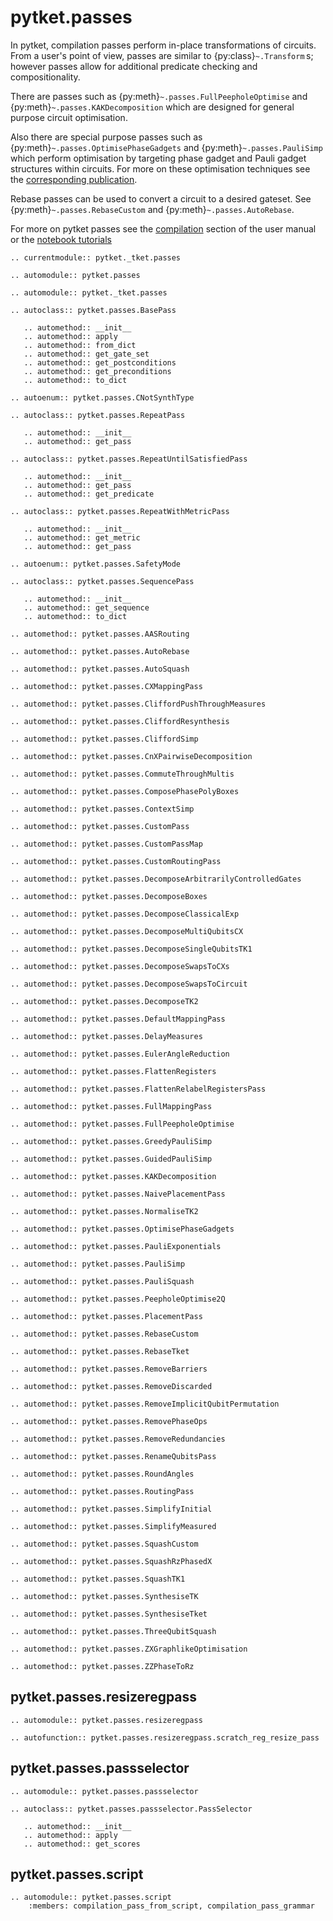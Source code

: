 # pytket.passes

In pytket, compilation passes perform in-place transformations of circuits. From a user's point of view, passes are similar to {py:class}`~.Transform` s; however passes allow for additional predicate checking and compositionality.

There are passes such as {py:meth}`~.passes.FullPeepholeOptimise` and {py:meth}`~.passes.KAKDecomposition` which are designed for general purpose circuit optimisation.

Also there are special purpose passes such as {py:meth}`~.passes.OptimisePhaseGadgets` and {py:meth}`~.passes.PauliSimp` which perform optimisation by targeting phase gadget and Pauli gadget structures within circuits. For more on these optimisation techniques see the [corresponding publication](https://arxiv.org/abs/1906.01734).

Rebase passes can be used to convert a circuit to a desired gateset. See {py:meth}`~.passes.RebaseCustom` and {py:meth}`~.passes.AutoRebase`.

For more on pytket passes see the [compilation](https://docs.quantinuum.com/tket/user-guide/manual/manual_compiler.html) section of the user manual or the [notebook tutorials](https://docs.quantinuum.com/tket/user-guide)

```{eval-rst}
.. currentmodule:: pytket._tket.passes
```

```{eval-rst}
.. automodule:: pytket.passes
```

```{eval-rst}
.. automodule:: pytket._tket.passes
```

```{eval-rst}
.. autoclass:: pytket.passes.BasePass

   .. automethod:: __init__
   .. automethod:: apply
   .. automethod:: from_dict
   .. automethod:: get_gate_set
   .. automethod:: get_postconditions
   .. automethod:: get_preconditions
   .. automethod:: to_dict
```

```{eval-rst}
.. autoenum:: pytket.passes.CNotSynthType
```

```{eval-rst}
.. autoclass:: pytket.passes.RepeatPass

   .. automethod:: __init__
   .. automethod:: get_pass
```

```{eval-rst}
.. autoclass:: pytket.passes.RepeatUntilSatisfiedPass

   .. automethod:: __init__
   .. automethod:: get_pass
   .. automethod:: get_predicate
```

```{eval-rst}
.. autoclass:: pytket.passes.RepeatWithMetricPass

   .. automethod:: __init__
   .. automethod:: get_metric
   .. automethod:: get_pass
```

```{eval-rst}
.. autoenum:: pytket.passes.SafetyMode
```

```{eval-rst}
.. autoclass:: pytket.passes.SequencePass

   .. automethod:: __init__
   .. automethod:: get_sequence
   .. automethod:: to_dict
```

```{eval-rst}
.. automethod:: pytket.passes.AASRouting
```

```{eval-rst}
.. automethod:: pytket.passes.AutoRebase
```

```{eval-rst}
.. automethod:: pytket.passes.AutoSquash
```

```{eval-rst}
.. automethod:: pytket.passes.CXMappingPass
```

```{eval-rst}
.. automethod:: pytket.passes.CliffordPushThroughMeasures
```

```{eval-rst}
.. automethod:: pytket.passes.CliffordResynthesis
```

```{eval-rst}
.. automethod:: pytket.passes.CliffordSimp
```

```{eval-rst}
.. automethod:: pytket.passes.CnXPairwiseDecomposition
```

```{eval-rst}
.. automethod:: pytket.passes.CommuteThroughMultis
```

```{eval-rst}
.. automethod:: pytket.passes.ComposePhasePolyBoxes
```

```{eval-rst}
.. automethod:: pytket.passes.ContextSimp
```

```{eval-rst}
.. automethod:: pytket.passes.CustomPass
```

```{eval-rst}
.. automethod:: pytket.passes.CustomPassMap
```

```{eval-rst}
.. automethod:: pytket.passes.CustomRoutingPass
```

```{eval-rst}
.. automethod:: pytket.passes.DecomposeArbitrarilyControlledGates
```

```{eval-rst}
.. automethod:: pytket.passes.DecomposeBoxes
```

```{eval-rst}
.. automethod:: pytket.passes.DecomposeClassicalExp
```

```{eval-rst}
.. automethod:: pytket.passes.DecomposeMultiQubitsCX
```

```{eval-rst}
.. automethod:: pytket.passes.DecomposeSingleQubitsTK1
```

```{eval-rst}
.. automethod:: pytket.passes.DecomposeSwapsToCXs
```

```{eval-rst}
.. automethod:: pytket.passes.DecomposeSwapsToCircuit
```

```{eval-rst}
.. automethod:: pytket.passes.DecomposeTK2
```

```{eval-rst}
.. automethod:: pytket.passes.DefaultMappingPass
```

```{eval-rst}
.. automethod:: pytket.passes.DelayMeasures
```

```{eval-rst}
.. automethod:: pytket.passes.EulerAngleReduction
```

```{eval-rst}
.. automethod:: pytket.passes.FlattenRegisters
```

```{eval-rst}
.. automethod:: pytket.passes.FlattenRelabelRegistersPass
```

```{eval-rst}
.. automethod:: pytket.passes.FullMappingPass
```

```{eval-rst}
.. automethod:: pytket.passes.FullPeepholeOptimise
```

```{eval-rst}
.. automethod:: pytket.passes.GreedyPauliSimp
```

```{eval-rst}
.. automethod:: pytket.passes.GuidedPauliSimp
```

```{eval-rst}
.. automethod:: pytket.passes.KAKDecomposition
```

```{eval-rst}
.. automethod:: pytket.passes.NaivePlacementPass
```

```{eval-rst}
.. automethod:: pytket.passes.NormaliseTK2
```

```{eval-rst}
.. automethod:: pytket.passes.OptimisePhaseGadgets
```

```{eval-rst}
.. automethod:: pytket.passes.PauliExponentials
```

```{eval-rst}
.. automethod:: pytket.passes.PauliSimp
```

```{eval-rst}
.. automethod:: pytket.passes.PauliSquash
```

```{eval-rst}
.. automethod:: pytket.passes.PeepholeOptimise2Q
```

```{eval-rst}
.. automethod:: pytket.passes.PlacementPass
```

```{eval-rst}
.. automethod:: pytket.passes.RebaseCustom
```

```{eval-rst}
.. automethod:: pytket.passes.RebaseTket
```

```{eval-rst}
.. automethod:: pytket.passes.RemoveBarriers
```

```{eval-rst}
.. automethod:: pytket.passes.RemoveDiscarded
```

```{eval-rst}
.. automethod:: pytket.passes.RemoveImplicitQubitPermutation
```

```{eval-rst}
.. automethod:: pytket.passes.RemovePhaseOps
```

```{eval-rst}
.. automethod:: pytket.passes.RemoveRedundancies
```

```{eval-rst}
.. automethod:: pytket.passes.RenameQubitsPass
```

```{eval-rst}
.. automethod:: pytket.passes.RoundAngles
```

```{eval-rst}
.. automethod:: pytket.passes.RoutingPass
```

```{eval-rst}
.. automethod:: pytket.passes.SimplifyInitial
```

```{eval-rst}
.. automethod:: pytket.passes.SimplifyMeasured
```

```{eval-rst}
.. automethod:: pytket.passes.SquashCustom
```

```{eval-rst}
.. automethod:: pytket.passes.SquashRzPhasedX
```

```{eval-rst}
.. automethod:: pytket.passes.SquashTK1
```

```{eval-rst}
.. automethod:: pytket.passes.SynthesiseTK
```

```{eval-rst}
.. automethod:: pytket.passes.SynthesiseTket
```

```{eval-rst}
.. automethod:: pytket.passes.ThreeQubitSquash
```

```{eval-rst}
.. automethod:: pytket.passes.ZXGraphlikeOptimisation
```

```{eval-rst}
.. automethod:: pytket.passes.ZZPhaseToRz
```

## pytket.passes.resizeregpass

```{eval-rst}
.. automodule:: pytket.passes.resizeregpass
```

```{eval-rst}
.. autofunction:: pytket.passes.resizeregpass.scratch_reg_resize_pass
```

## pytket.passes.passselector

```{eval-rst}
.. automodule:: pytket.passes.passselector
```

```{eval-rst}
.. autoclass:: pytket.passes.passselector.PassSelector

   .. automethod:: __init__
   .. automethod:: apply
   .. automethod:: get_scores
```

## pytket.passes.script

```{eval-rst}
.. automodule:: pytket.passes.script
    :members: compilation_pass_from_script, compilation_pass_grammar
```
